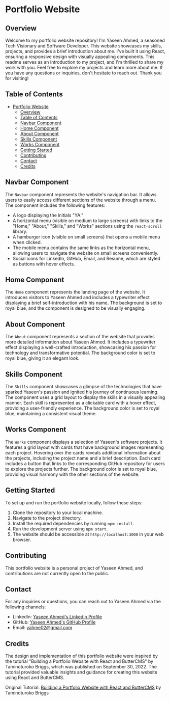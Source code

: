 
# Portfolio Website

## Overview

Welcome to my portfolio website repository! I'm Yaseen Ahmed, a seasoned Tech Visionary and Software Developer. This website showcases my skills, projects, and provides a brief introduction about me. I've built it using React, ensuring a responsive design with visually appealing components. This readme serves as an introduction to my project, and I'm thrilled to share my work with you. Feel free to explore my projects and learn more about me. If you have any questions or inquiries, don't hesitate to reach out. Thank you for visiting!

## Table of Contents

- [Portfolio Website](#portfolio-website)
  - [Overview](#overview)
  - [Table of Contents](#table-of-contents)
  - [Navbar Component](#navbar-component)
  - [Home Component](#home-component)
  - [About Component](#about-component)
  - [Skills Component](#skills-component)
  - [Works Component](#works-component)
  - [Getting Started](#getting-started)
  - [Contributing](#contributing)
  - [Contact](#contact)
  - [Credits](#credits)

## Navbar Component

The `Navbar` component represents the website's navigation bar. It allows users to easily access different sections of the website through a menu. The component includes the following features:

- A logo displaying the initials "YA."
- A horizontal menu (visible on medium to large screens) with links to the "Home," "About," "Skills," and "Works" sections using the `react-scroll` library.
- A hamburger icon (visible on small screens) that opens a mobile menu when clicked.
- The mobile menu contains the same links as the horizontal menu, allowing users to navigate the website on small screens conveniently.
- Social icons for LinkedIn, GitHub, Email, and Resume, which are styled as buttons with hover effects.

## Home Component

The `Home` component represents the landing page of the website. It introduces visitors to Yaseen Ahmed and includes a typewriter effect displaying a brief self-introduction with his name. The background is set to royal blue, and the component is designed to be visually engaging.

## About Component

The `About` component represents a section of the website that provides more detailed information about Yaseen Ahmed. It includes a typewriter effect displaying a well-crafted introduction, showcasing his passion for technology and transformative potential. The background color is set to royal blue, giving it an elegant look.

## Skills Component

The `Skills` component showcases a glimpse of the technologies that have sparked Yaseen's passion and ignited his journey of continuous learning. The component uses a grid layout to display the skills in a visually appealing manner. Each skill is represented as a clickable card with a hover effect, providing a user-friendly experience. The background color is set to royal blue, maintaining a consistent visual theme.

## Works Component

The `Works` component displays a selection of Yaseen's software projects. It features a grid layout with cards that have background images representing each project. Hovering over the cards reveals additional information about the projects, including the project name and a brief description. Each card includes a button that links to the corresponding GitHub repository for users to explore the projects further. The background color is set to royal blue, providing visual harmony with the other sections of the website.

## Getting Started

To set up and run the portfolio website locally, follow these steps:

1. Clone the repository to your local machine.
2. Navigate to the project directory.
3. Install the required dependencies by running `npm install`.
4. Run the development server using `npm start`.
5. The website should be accessible at `http://localhost:3000` in your web browser.

## Contributing

This portfolio website is a personal project of Yaseen Ahmed, and contributions are not currently open to the public.

## Contact

For any inquiries or questions, you can reach out to Yaseen Ahmed via the following channels:

- LinkedIn: [Yaseen Ahmed's LinkedIn Profile](http://linkedin.com/in/yaseen-ahmed-8604601a4/)
- GitHub: [Yaseen Ahmed's GitHub Profile](https://github.com/yaseenahmed02)
- Email: yahme02@gmail.com


## Credits

The design and implementation of this portfolio website were inspired by the tutorial "Building a Portfolio Website with React and ButterCMS" by Taminoturoko Briggs, which was published on September 30, 2022. The tutorial provided valuable insights and guidance for creating this website using React and ButterCMS.

Original Tutorial: [Building a Portfolio Website with React and ButterCMS](https://buttercms.com/blog/build-a-portfolio-website-with-react/) by Taminoturoko Briggs
